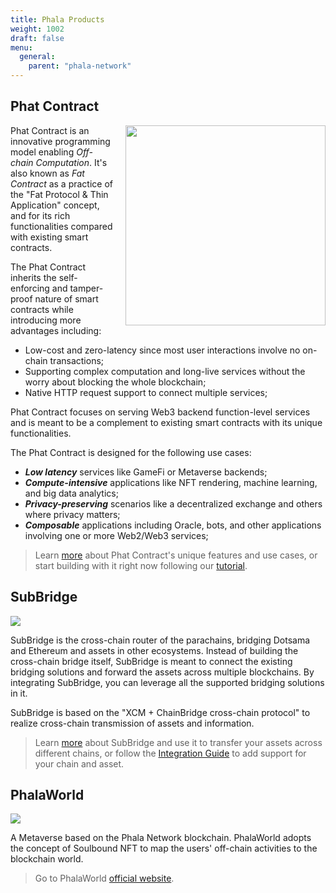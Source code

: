 ```yaml
---
title: Phala Products
weight: 1002
draft: false
menu:
  general:
    parent: "phala-network"
---
```


## Phat Contract

<img align="right" width="320" style="margin-left: 20px" src="/images/build/Phat%20Contract_Standard%20Logo_wht_02.svg">

<!-- ![](https://miro.medium.com/max/1400/1*OWyWrBXtTEj4bHcAszSONQ.jpeg) -->

Phat Contract is an innovative programming model enabling *Off-chain Computation*. It's also known as *Fat Contract* as a practice of the "Fat Protocol & Thin Application" concept, and for its rich functionalities compared with existing smart contracts.

The Phat Contract inherits the self-enforcing and tamper-proof nature of smart contracts while introducing more advantages including:

- Low-cost and zero-latency since most user interactions involve no on-chain transactions;
- Supporting complex computation and long-live services without the worry about blocking the whole blockchain;
- Native HTTP request support to connect multiple services;

Phat Contract focuses on serving Web3 backend function-level services and is meant to be a complement to existing smart contracts with its unique functionalities.

The Phat Contract is designed for the following use cases:

- ***Low latency*** services like GameFi or Metaverse backends;
- ***Compute-intensive*** applications like NFT rendering, machine learning, and big data analytics;
- ***Privacy-preserving*** scenarios like a decentralized exchange and others where privacy matters;
- ***Composable*** applications including Oracle, bots, and other applications involving one or more Web2/Web3 services;

> Learn [more](/en-us/build/general/intro/) about Phat Contract's unique features and use cases, or start building with it right now following our [tutorial](/en-us/build/getting-started/setup/).

## SubBridge

![](/images/general/subbridge-intro.jpg)

SubBridge is the cross-chain router of the parachains, bridging Dotsama and Ethereum and assets in other ecosystems. Instead of building the cross-chain bridge itself, SubBridge is meant to connect the existing bridging solutions and forward the assets across multiple blockchains. By integrating SubBridge, you can leverage all the supported bridging solutions in it.

SubBridge is based on the "XCM + ChainBridge cross-chain protocol" to realize cross-chain transmission of assets and information.

> Learn [more](/en-us/general/subbridge/intro/) about SubBridge and use it to transfer your assets across different chains, or follow the [Integration Guide](/en-us/general/subbridge/asset-integration/) to add support for your chain and asset.

## PhalaWorld

![](/images/general/phala_world.jpg)

A Metaverse based on the Phala Network blockchain. PhalaWorld adopts the concept of Soulbound NFT to map the users' off-chain activities to the blockchain world.

> Go to PhalaWorld [official website](https://www.phalaworld.com/).

